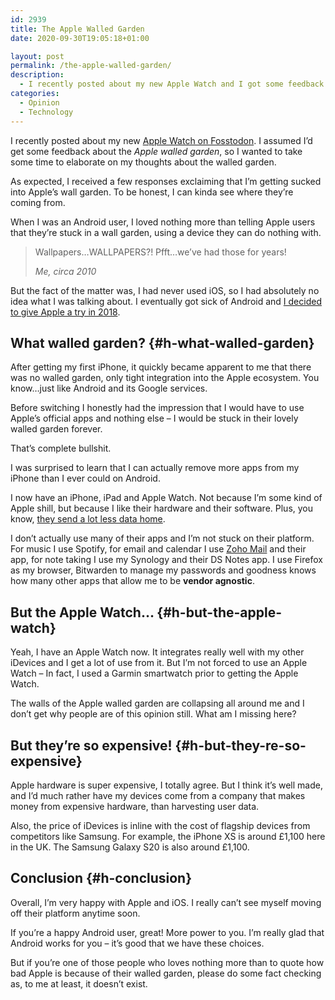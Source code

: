 ```yaml
---
id: 2939
title: The Apple Walled Garden
date: 2020-09-30T19:05:18+01:00

layout: post
permalink: /the-apple-walled-garden/
description:
  - I recently posted about my new Apple Watch and I got some feedback about the Apple walled garden. Here are my thoughts on the matter.
categories:
  - Opinion
  - Technology
---
```

<p class="tldr">
  I recently posted about my new <a href="https://fosstodon.org/web/statuses/104881838711030743" target="_blank" rel="noreferrer noopener">Apple Watch on Fosstodon</a>. I assumed I&#8217;d get some feedback about the <em>Apple walled garden</em>, so I wanted to take some time to elaborate on my thoughts about the walled garden.
</p>

<center>
</center>

As expected, I received a few responses exclaiming that I&#8217;m getting sucked into Apple&#8217;s wall garden. To be honest, I can kinda see where they&#8217;re coming from.

When I was an Android user, I loved nothing more than telling Apple users that they&#8217;re stuck in a wall garden, using a device they can do nothing with.

<blockquote class="wp-block-quote">
  <p>
    Wallpapers&#8230;WALLPAPERS?! Pfft&#8230;we&#8217;ve had those for years!
  </p>

  <cite>Me, circa 2010</cite>
</blockquote>

But the fact of the matter was, I had never used iOS, so I had absolutely no idea what I was talking about. I eventually got sick of Android and <a href="https://kevq.uk/why-im-ditching-android/" target="_blank" rel="noreferrer noopener">I decided to give Apple a try in 2018</a>.

## What walled garden? {#h-what-walled-garden}

After getting my first iPhone, it quickly became apparent to me that there was no walled garden, only tight integration into the Apple ecosystem. You know&#8230;just like Android and its Google services.

Before switching I honestly had the impression that I would have to use Apple&#8217;s official apps and nothing else &#8211; I would be stuck in their lovely walled garden forever.

<p class="tldr">
  That&#8217;s complete bullshit.
</p>

I was surprised to learn that I can actually remove more apps from my iPhone than I ever could on Android.

I now have an iPhone, iPad and Apple Watch. Not because I&#8217;m some kind of Apple shill, but because I like their hardware and their software. Plus, you know, <a href="https://www.bleepingcomputer.com/news/google/idle-android-phones-send-data-to-google-ten-times-more-often-than-ios-devices-to-apple/" target="_blank" rel="noreferrer noopener">they send a lot less data home</a>.

I don&#8217;t actually use many of their apps and I&#8217;m not stuck on their platform. For music I use Spotify, for email and calendar I use <a href="https://kevq.uk/reasons-why-zoho-mail-is-better-than-gmail/" target="_blank" rel="noreferrer noopener">Zoho Mail</a> and their app, for note taking I use my Synology and their DS Notes app. I use Firefox as my browser, Bitwarden to manage my passwords and goodness knows how many other apps that allow me to be **vendor agnostic**.

## But the Apple Watch&#8230; {#h-but-the-apple-watch}

Yeah, I have an Apple Watch now. It integrates really well with my other iDevices and I get a lot of use from it. But I&#8217;m not forced to use an Apple Watch &#8211; In fact, I used a Garmin smartwatch prior to getting the Apple Watch.

The walls of the Apple walled garden are collapsing all around me and I don&#8217;t get why people are of this opinion still. What am I missing here?

## But they&#8217;re so expensive! {#h-but-they-re-so-expensive}

Apple hardware is super expensive, I totally agree. But I think it&#8217;s well made, and I&#8217;d much rather have my devices come from a company that makes money from expensive hardware, than harvesting user data.

Also, the price of iDevices is inline with the cost of flagship devices from competitors like Samsung. For example, the iPhone XS is around £1,100 here in the UK. The Samsung Galaxy S20 is also around £1,100.

## Conclusion {#h-conclusion}

Overall, I&#8217;m very happy with Apple and iOS. I really can&#8217;t see myself moving off their platform anytime soon.

If you&#8217;re a happy Android user, great! More power to you. I&#8217;m really glad that Android works for you &#8211; it&#8217;s good that we have these choices.

But if you&#8217;re one of those people who loves nothing more than to quote how bad Apple is because of their walled garden, please do some fact checking as, to me at least, it doesn&#8217;t exist.
